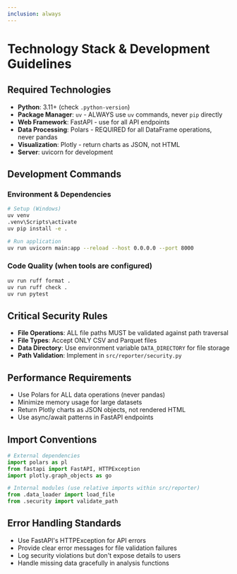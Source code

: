 ```yaml
---
inclusion: always
---
```


# Technology Stack & Development Guidelines

## Required Technologies
- **Python**: 3.11+ (check `.python-version`)
- **Package Manager**: `uv` - ALWAYS use `uv` commands, never `pip` directly
- **Web Framework**: FastAPI - use for all API endpoints
- **Data Processing**: Polars - REQUIRED for all DataFrame operations, never pandas
- **Visualization**: Plotly - return charts as JSON, not HTML
- **Server**: uvicorn for development

## Development Commands

### Environment & Dependencies
```bash
# Setup (Windows)
uv venv
.venv\Scripts\activate
uv pip install -e .

# Run application
uv run uvicorn main:app --reload --host 0.0.0.0 --port 8000
```

### Code Quality (when tools are configured)
```bash
uv run ruff format .
uv run ruff check .
uv run pytest
```

## Critical Security Rules
- **File Operations**: ALL file paths MUST be validated against path traversal
- **File Types**: Accept ONLY CSV and Parquet files
- **Data Directory**: Use environment variable `DATA_DIRECTORY` for file storage
- **Path Validation**: Implement in `src/reporter/security.py`

## Performance Requirements
- Use Polars for ALL data operations (never pandas)
- Minimize memory usage for large datasets
- Return Plotly charts as JSON objects, not rendered HTML
- Use async/await patterns in FastAPI endpoints

## Import Conventions
```python
# External dependencies
import polars as pl
from fastapi import FastAPI, HTTPException
import plotly.graph_objects as go

# Internal modules (use relative imports within src/reporter)
from .data_loader import load_file
from .security import validate_path
```

## Error Handling Standards
- Use FastAPI's HTTPException for API errors
- Provide clear error messages for file validation failures
- Log security violations but don't expose details to users
- Handle missing data gracefully in analysis functions